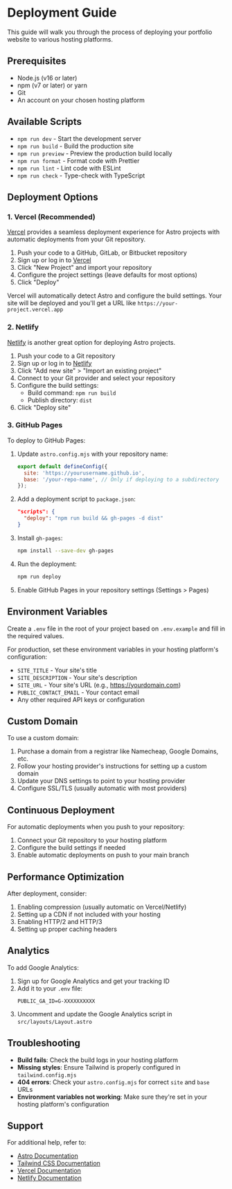 # Deployment Guide

This guide will walk you through the process of deploying your portfolio website to various hosting platforms.

## Prerequisites

- Node.js (v16 or later)
- npm (v7 or later) or yarn
- Git
- An account on your chosen hosting platform

## Available Scripts

- `npm run dev` - Start the development server
- `npm run build` - Build the production site
- `npm run preview` - Preview the production build locally
- `npm run format` - Format code with Prettier
- `npm run lint` - Lint code with ESLint
- `npm run check` - Type-check with TypeScript

## Deployment Options

### 1. Vercel (Recommended)

[Vercel](https://vercel.com/) provides a seamless deployment experience for Astro projects with automatic deployments from your Git repository.

1. Push your code to a GitHub, GitLab, or Bitbucket repository
2. Sign up or log in to [Vercel](https://vercel.com/)
3. Click "New Project" and import your repository
4. Configure the project settings (leave defaults for most options)
5. Click "Deploy"

Vercel will automatically detect Astro and configure the build settings. Your site will be deployed and you'll get a URL like `https://your-project.vercel.app`

### 2. Netlify

[Netlify](https://www.netlify.com/) is another great option for deploying Astro projects.

1. Push your code to a Git repository
2. Sign up or log in to [Netlify](https://www.netlify.com/)
3. Click "Add new site" > "Import an existing project"
4. Connect to your Git provider and select your repository
5. Configure the build settings:
   - Build command: `npm run build`
   - Publish directory: `dist`
6. Click "Deploy site"

### 3. GitHub Pages

To deploy to GitHub Pages:

1. Update `astro.config.mjs` with your repository name:
   ```javascript
   export default defineConfig({
     site: 'https://yourusername.github.io',
     base: '/your-repo-name', // Only if deploying to a subdirectory
   });
   ```

2. Add a deployment script to `package.json`:
   ```json
   "scripts": {
     "deploy": "npm run build && gh-pages -d dist"
   }
   ```

3. Install `gh-pages`:
   ```bash
   npm install --save-dev gh-pages
   ```

4. Run the deployment:
   ```bash
   npm run deploy
   ```

5. Enable GitHub Pages in your repository settings (Settings > Pages)

## Environment Variables

Create a `.env` file in the root of your project based on `.env.example` and fill in the required values.

For production, set these environment variables in your hosting platform's configuration:

- `SITE_TITLE` - Your site's title
- `SITE_DESCRIPTION` - Your site's description
- `SITE_URL` - Your site's URL (e.g., https://yourdomain.com)
- `PUBLIC_CONTACT_EMAIL` - Your contact email
- Any other required API keys or configuration

## Custom Domain

To use a custom domain:

1. Purchase a domain from a registrar like Namecheap, Google Domains, etc.
2. Follow your hosting provider's instructions for setting up a custom domain
3. Update your DNS settings to point to your hosting provider
4. Configure SSL/TLS (usually automatic with most providers)

## Continuous Deployment

For automatic deployments when you push to your repository:

1. Connect your Git repository to your hosting platform
2. Configure the build settings if needed
3. Enable automatic deployments on push to your main branch

## Performance Optimization

After deployment, consider:

1. Enabling compression (usually automatic on Vercel/Netlify)
2. Setting up a CDN if not included with your hosting
3. Enabling HTTP/2 and HTTP/3
4. Setting up proper caching headers

## Analytics

To add Google Analytics:

1. Sign up for Google Analytics and get your tracking ID
2. Add it to your `.env` file:
   ```
   PUBLIC_GA_ID=G-XXXXXXXXXX
   ```
3. Uncomment and update the Google Analytics script in `src/layouts/Layout.astro`

## Troubleshooting

- **Build fails**: Check the build logs in your hosting platform
- **Missing styles**: Ensure Tailwind is properly configured in `tailwind.config.mjs`
- **404 errors**: Check your `astro.config.mjs` for correct `site` and `base` URLs
- **Environment variables not working**: Make sure they're set in your hosting platform's configuration

## Support

For additional help, refer to:
- [Astro Documentation](https://docs.astro.build/)
- [Tailwind CSS Documentation](https://tailwindcss.com/docs)
- [Vercel Documentation](https://vercel.com/docs)
- [Netlify Documentation](https://docs.netlify.com/)
